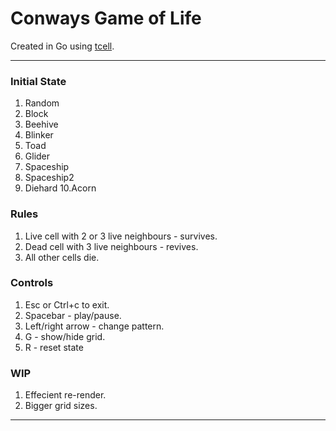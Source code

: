 # Conways Game of Life
Created in Go using [tcell](https://github.com/gdamore/tcell).

----

### Initial State
1. Random
2. Block
3. Beehive
4. Blinker
5. Toad
6. Glider
7. Spaceship
8. Spaceship2
9. Diehard
10.Acorn

### Rules
1. Live cell with 2 or 3 live neighbours - survives.
2. Dead cell with 3 live neighbours - revives.
3. All other cells die.


### Controls
1. Esc or Ctrl+c to exit.
2. Spacebar - play/pause.
3. Left/right arrow - change pattern.
4. G - show/hide grid.
5. R - reset state

### WIP
1. Effecient re-render.
2. Bigger grid sizes.

----